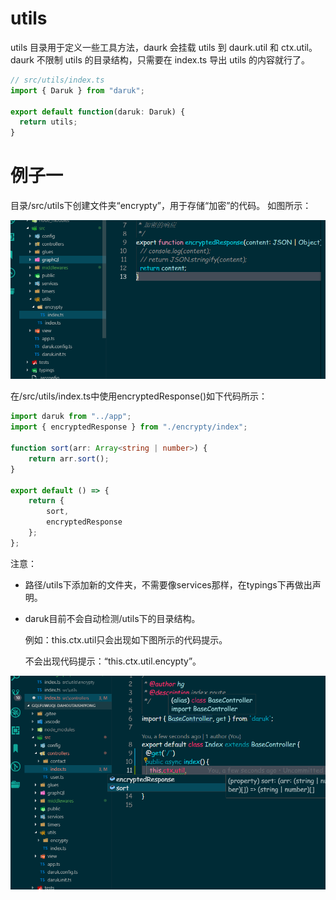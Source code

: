 # utils

utils 目录用于定义一些工具方法，daurk 会挂载 utils 到 daurk.util 和 ctx.util。daurk 不限制 utils 的目录结构，只需要在 index.ts 导出 utils 的内容就行了。

```ts
// src/utils/index.ts
import { Daruk } from "daruk";

export default function(daruk: Daruk) {
  return utils;
}
```
# 例子一
目录/src/utils下创建文件夹“encrypty”，用于存储“加密”的代码。
如图所示：

![Image text](https://raw.githubusercontent.com/vincentCheng/images/master/1.png)

在/src/utils/index.ts中使用encryptedResponse()如下代码所示：

```ts
import daruk from "../app";
import { encryptedResponse } from "./encrypty/index";

function sort(arr: Array<string | number>) {
	return arr.sort();
}

export default () => {
	return {
		sort,
		encryptedResponse
	};
};
```

注意：

- 路径/utils下添加新的文件夹，不需要像services那样，在typings下再做出声明。

- daruk目前不会自动检测/utils下的目录结构。

	例如：this.ctx.util只会出现如下图所示的代码提示。
	
	不会出现代码提示：“this.ctx.util.encypty”。

![Image text](https://raw.githubusercontent.com/vincentCheng/images/master/2.jpg)